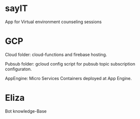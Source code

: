 # sayIT
App for Virtual environment counseling sessions


# GCP

Cloud folder: cloud-functions and firebase hosting.

Pubsub folder: gcloud config script for pubsub topic subscription configuraton.

AppEngine: Micro Services Containers deployed at App Engine.

# Eliza
Bot knowledge-Base